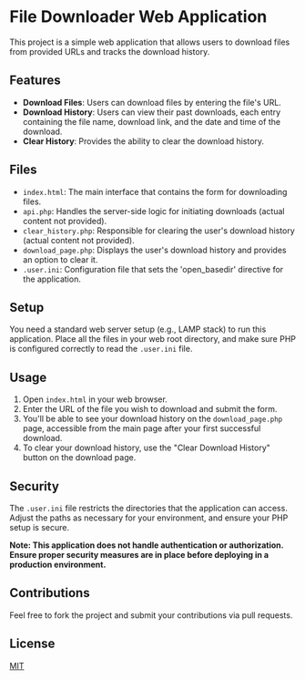 # File Downloader Web Application

This project is a simple web application that allows users to download files from provided URLs and tracks the download history.

## Features

- **Download Files**: Users can download files by entering the file's URL.
- **Download History**: Users can view their past downloads, each entry containing the file name, download link, and the date and time of the download.
- **Clear History**: Provides the ability to clear the download history.

## Files

- `index.html`: The main interface that contains the form for downloading files.
- `api.php`: Handles the server-side logic for initiating downloads (actual content not provided).
- `clear_history.php`: Responsible for clearing the user's download history (actual content not provided).
- `download_page.php`: Displays the user's download history and provides an option to clear it.
- `.user.ini`: Configuration file that sets the 'open_basedir' directive for the application.

## Setup

You need a standard web server setup (e.g., LAMP stack) to run this application. Place all the files in your web root directory, and make sure PHP is configured correctly to read the `.user.ini` file.

## Usage

1. Open `index.html` in your web browser.
2. Enter the URL of the file you wish to download and submit the form.
3. You'll be able to see your download history on the `download_page.php` page, accessible from the main page after your first successful download.
4. To clear your download history, use the "Clear Download History" button on the download page.

## Security

The `.user.ini` file restricts the directories that the application can access. Adjust the paths as necessary for your environment, and ensure your PHP setup is secure.

**Note: This application does not handle authentication or authorization. Ensure proper security measures are in place before deploying in a production environment.**

## Contributions

Feel free to fork the project and submit your contributions via pull requests.

## License

[MIT](https://opensource.org/licenses/MIT)
